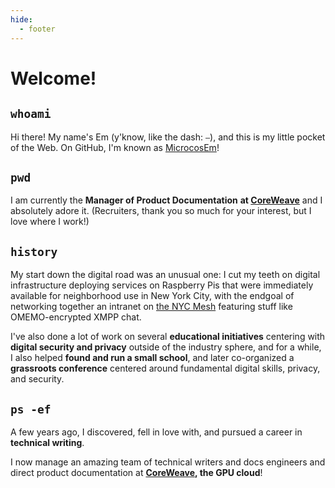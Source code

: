 ```yaml
---
hide:
  - footer
---
```


# Welcome!

## `whoami`

Hi there! My name's Em (y'know, like the dash: `–`), and this is my little pocket of the Web. On GitHub, I'm known as [MicrocosEm](https://github.com/microcosem)!

## `pwd`

I am currently the **Manager of Product Documentation** **at [CoreWeave](https://coreweave.com)** and I absolutely adore it. (Recruiters, thank you so much for your interest, but I love where I work!)

## `history`

My start down the digital road was an unusual one: I cut my teeth on digital infrastructure deploying services on Raspberry Pis that were immediately available for neighborhood use in New York City, with the endgoal of networking together an intranet on [the NYC Mesh](https://www.nycmesh.net) featuring stuff like OMEMO-encrypted XMPP chat.

I've also done a lot of work on several **educational initiatives** centering with **digital security and privacy** outside of the industry sphere, and for a while, I also helped **found and run a small school**, and later co-organized a **grassroots conference** centered around fundamental digital skills, privacy, and security.

## `ps -ef`

A few years ago, I discovered, fell in love with, and pursued a career in **technical writing**.

I now manage an amazing team of technical writers and docs engineers and direct product documentation at **[CoreWeave](https://coreweave.com), the GPU cloud**!